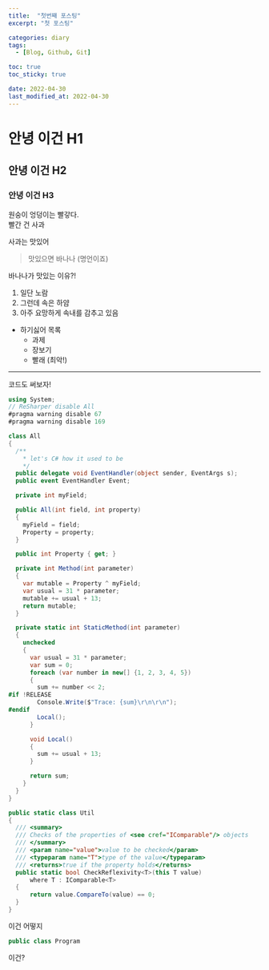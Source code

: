 ```yaml
---
title:  "첫번째 포스팅"
excerpt: "첫 포스팅"

categories: diary
tags:
  - [Blog, Github, Git]

toc: true
toc_sticky: true

date: 2022-04-30
last_modified_at: 2022-04-30
---
```


# 안녕 이건 H1

## 안녕 이건 H2

### 안녕 이건 H3

원숭이 엉덩이는 빨갛다.<br>
빨간 건 사과

사과는 맛있어

> 맛있으면 바나나 (명언이죠)

바나나가 맛있는 이유?!<br>
1. 일단 노람
2. 그런데 속은 하얌
3. 아주 요망하게 속내를 감추고 있음 

- 하기싫어 목록
    - 과제
    - 장보기
    - 빨래 (최악!)

***

코드도 써보자!<br>
```c#
using System;
// ReSharper disable All
#pragma warning disable 67
#pragma warning disable 169

class All
{
  /**
    * let's C# how it used to be
    */
  public delegate void EventHandler(object sender, EventArgs s);
  public event EventHandler Event;

  private int myField;

  public All(int field, int property)
  {
    myField = field;
    Property = property;
  }

  public int Property { get; }

  private int Method(int parameter)
  {
    var mutable = Property ^ myField;
    var usual = 31 * parameter;
    mutable += usual + 13;
    return mutable;
  }

  private static int StaticMethod(int parameter)
  {
    unchecked
    {
      var usual = 31 * parameter;
      var sum = 0;
      foreach (var number in new[] {1, 2, 3, 4, 5})
      {
        sum += number << 2;
#if !RELEASE
        Console.Write($"Trace: {sum}\r\n\r\n");
#endif
        Local();
      }

      void Local()
      {
        sum += usual + 13;
      }

      return sum;
    }
  }
}

public static class Util
{
  /// <summary>
  /// Checks of the properties of <see cref="IComparable"/> objects
  /// </summary>
  /// <param name="value">value to be checked</param>
  /// <typeparam name="T">type of the value</typeparam>
  /// <returns>true if the property holds</returns>
  public static bool CheckReflexivity<T>(this T value)
      where T : IComparable<T>
  {
      return value.CompareTo(value) == 0;
  }
}

```

이건 어떻지

```C#
public class Program
```

이건?

<script src="https://gist.github.com/jihukim135/55b5831761d4283f4b451508ed0d4113.js"></script>